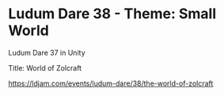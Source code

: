 # Ludum Dare 38 - Theme: Small World
Ludum Dare 37 in Unity

Title: World of Zolcraft

https://ldjam.com/events/ludum-dare/38/the-world-of-zolcraft
